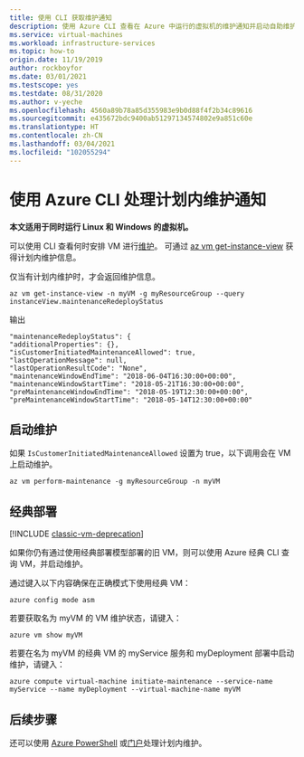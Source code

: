 ```yaml
---
title: 使用 CLI 获取维护通知
description: 使用 Azure CLI 查看在 Azure 中运行的虚拟机的维护通知并启动自助维护。
ms.service: virtual-machines
ms.workload: infrastructure-services
ms.topic: how-to
origin.date: 11/19/2019
author: rockboyfor
ms.date: 03/01/2021
ms.testscope: yes
ms.testdate: 08/31/2020
ms.author: v-yeche
ms.openlocfilehash: 4560a89b78a85d355983e9b0d88f4f2b34c89616
ms.sourcegitcommit: e435672bdc9400ab51297134574802e9a851c60e
ms.translationtype: HT
ms.contentlocale: zh-CN
ms.lasthandoff: 03/04/2021
ms.locfileid: "102055294"
---
```

# <a name="handling-planned-maintenance-notifications-using-the-azure-cli"></a>使用 Azure CLI 处理计划内维护通知

**本文适用于同时运行 Linux 和 Windows 的虚拟机。**

可以使用 CLI 查看何时安排 VM 进行[维护](maintenance-notifications.md)。 可通过 [az vm get-instance-view](https://docs.azure.cn/cli/vm#az_vm_get_instance_view) 获得计划内维护信息。

仅当有计划内维护时，才会返回维护信息。 

```azurecli
az vm get-instance-view -n myVM -g myResourceGroup --query instanceView.maintenanceRedeployStatus
```

输出
```
"maintenanceRedeployStatus": {
"additionalProperties": {},
"isCustomerInitiatedMaintenanceAllowed": true,
"lastOperationMessage": null,
"lastOperationResultCode": "None",
"maintenanceWindowEndTime": "2018-06-04T16:30:00+00:00",
"maintenanceWindowStartTime": "2018-05-21T16:30:00+00:00",
"preMaintenanceWindowEndTime": "2018-05-19T12:30:00+00:00",
"preMaintenanceWindowStartTime": "2018-05-14T12:30:00+00:00"
```

## <a name="start-maintenance"></a>启动维护

如果 `IsCustomerInitiatedMaintenanceAllowed` 设置为 true，以下调用会在 VM 上启动维护。

```azurecli
az vm perform-maintenance -g myResourceGroup -n myVM 
```

## <a name="classic-deployments"></a>经典部署

[!INCLUDE [classic-vm-deprecation](../../includes/classic-vm-deprecation.md)]

如果你仍有通过使用经典部署模型部署的旧 VM，则可以使用 Azure 经典 CLI 查询 VM，并启动维护。

通过键入以下内容确保在正确模式下使用经典 VM：

```
azure config mode asm
```

若要获取名为 myVM 的 VM 维护状态，请键入：

```
azure vm show myVM 
``` 

若要在名为 myVM 的经典 VM 的 myService 服务和 myDeployment 部署中启动维护，请键入：

```
azure compute virtual-machine initiate-maintenance --service-name myService --name myDeployment --virtual-machine-name myVM
```

## <a name="next-steps"></a>后续步骤

还可以使用 [Azure PowerShell](maintenance-notifications-powershell.md) 或[门户](maintenance-notifications-portal.md)处理计划内维护。

<!--Update_Description: update meta properties, wording update, update link-->